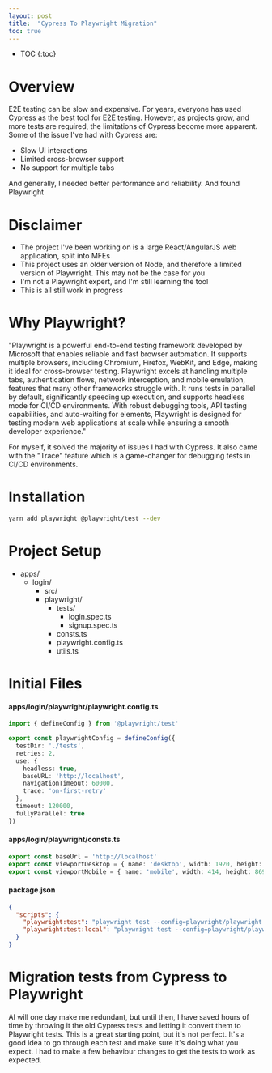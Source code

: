 ```yaml
---
layout: post
title:  "Cypress To Playwright Migration"
toc: true
---
```


* TOC
{:toc}

# Overview
E2E testing can be slow and expensive. For years, everyone has used Cypress as the best tool for E2E testing. However, as projects grow, and more tests are required, the limitations of Cypress become more apparent. Some of the issue I've had with Cypress are:

- Slow UI interactions
- Limited cross-browser support
- No support for multiple tabs

And generally, I needed better performance and reliability. And found Playwright

# Disclaimer
- The project I've been working on is a large React/AngularJS web application, split into MFEs
- This project uses an older version of Node, and therefore a limited version of Playwright. This may not be the case for you
- I'm not a Playwright expert, and I'm still learning the tool
- This is all still work in progress

# Why Playwright?
"Playwright is a powerful end-to-end testing framework developed by Microsoft that enables reliable and fast browser automation. It supports multiple browsers, including Chromium, Firefox, WebKit, and Edge, making it ideal for cross-browser testing. Playwright excels at handling multiple tabs, authentication flows, network interception, and mobile emulation, features that many other frameworks struggle with. It runs tests in parallel by default, significantly speeding up execution, and supports headless mode for CI/CD environments. With robust debugging tools, API testing capabilities, and auto-waiting for elements, Playwright is designed for testing modern web applications at scale while ensuring a smooth developer experience."

For myself, it solved the majority of issues I had with Cypress. It also came with the "Trace" feature which is a game-changer for debugging tests in CI/CD environments.

# Installation
```bash
yarn add playwright @playwright/test --dev
```

# Project Setup
- apps/
  - login/
    - src/
    - playwright/
      - tests/
        - login.spec.ts
        - signup.spec.ts
      - consts.ts
      - playwright.config.ts
      - utils.ts

# Initial Files
#### apps/login/playwright/playwright.config.ts
```typescript
import { defineConfig } from '@playwright/test'

export const playwrightConfig = defineConfig({
  testDir: './tests',
  retries: 2,
  use: {
    headless: true,
    baseURL: 'http://localhost',
    navigationTimeout: 60000,
    trace: 'on-first-retry'
  },
  timeout: 120000,
  fullyParallel: true
})
```

#### apps/login/playwright/consts.ts
```typescript
export const baseUrl = 'http://localhost'
export const viewportDesktop = { name: 'desktop', width: 1920, height: 1080 }
export const viewportMobile = { name: 'mobile', width: 414, height: 869 }
```

#### package.json
```json
{
  "scripts": {
    "playwright:test": "playwright test --config=playwright/playwright.config.ts --trace on",
    "playwright:test:local": "playwright test --config=playwright/playwright.config.ts --headed",
  }
}
```

# Migration tests from Cypress to Playwright
AI will one day make me redundant, but until then, I have saved hours of time by throwing it the old Cypress tests and letting it convert them to Playwright tests. This is a great starting point, but it's not perfect. It's a good idea to go through each test and make sure it's doing what you expect. I had to make a few behaviour changes to get the tests to work as expected.


